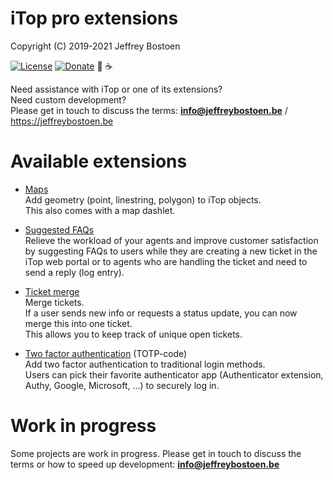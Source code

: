 # iTop pro extensions

Copyright (C) 2019-2021 Jeffrey Bostoen

[![License](https://img.shields.io/github/license/jbostoen/iTop-custom-extensions)](https://github.com/jbostoen/iTop-custom-extensions/blob/master/license.md)
[![Donate](https://img.shields.io/badge/Donate-PayPal-green.svg)](https://www.paypal.me/jbostoen)
🍻 ☕

Need assistance with iTop or one of its extensions?  
Need custom development?  
Please get in touch to discuss the terms: **info@jeffreybostoen.be** / https://jeffreybostoen.be

# Available extensions

* [Maps](jb-map)  
  Add geometry (point, linestring, polygon) to iTop objects.  
  This also comes with a map dashlet.

* [Suggested FAQs](jb-faq)  
  Relieve the workload of your agents and improve customer satisfaction by suggesting FAQs 
  to users while they are creating a new ticket in the iTop web portal 
  or to agents who are handling the ticket and need to send a reply (log entry).  
  
* [Ticket merge](jb-ticket-merge)  
  Merge tickets.  
  If a user sends new info or requests a status update, you can now merge this into one ticket.  
  This allows you to keep track of unique open tickets.

* [Two factor authentication](jb-login-authenticator) (TOTP-code)  
  Add two factor authentication to traditional login methods.  
  Users can pick their favorite authenticator app (Authenticator extension, Authy, Google, Microsoft, ...) to securely log in.  

# Work in progress

Some projects are work in progress.
Please get in touch to discuss the terms or how to speed up development: **info@jeffreybostoen.be**
